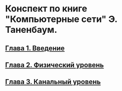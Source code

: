 # Конспект по книге "Компьютерные сети" Э. Таненбаум.

## [Глава 1. Введение](introduction.md)
## [Глава 2. Физический уровень](physical_layer.md)
## [Глава 3. Канальный уровень](channel_layer.md)
